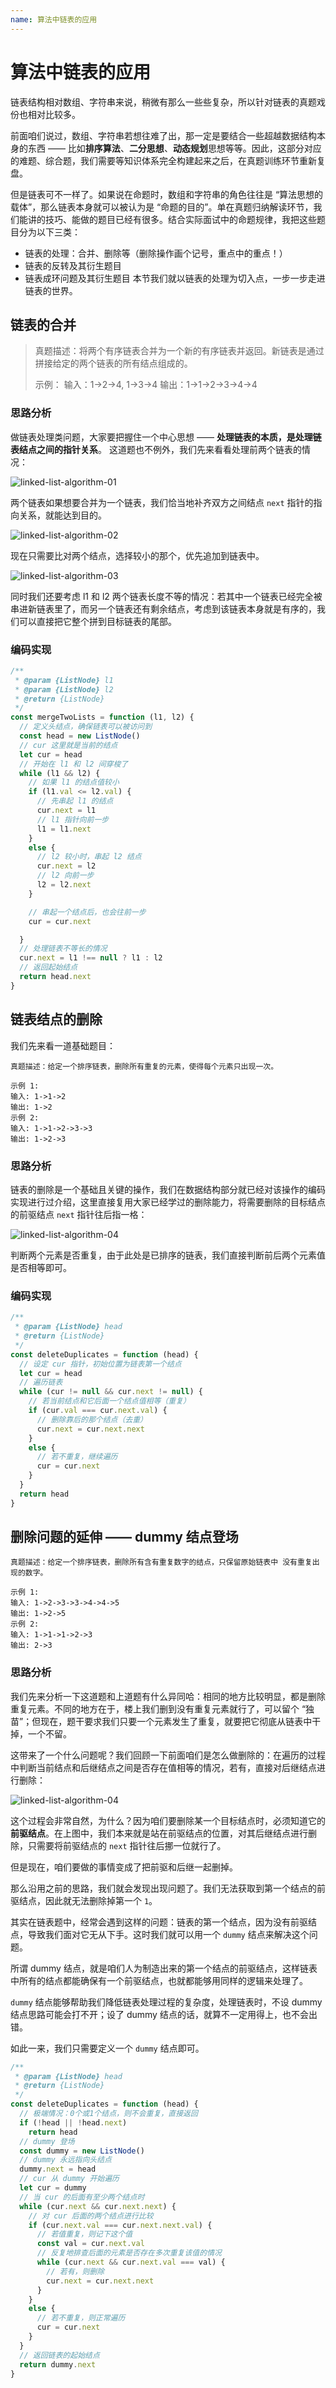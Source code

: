 ```yaml
---
name: 算法中链表的应用
---
```


# 算法中链表的应用

链表结构相对数组、字符串来说，稍微有那么一些些复杂，所以针对链表的真题戏份也相对比较多。

前面咱们说过，数组、字符串若想往难了出，那一定是要结合一些超越数据结构本身的东西 —— 比如**排序算法**、**二分思想**、**动态规划**思想等等。因此，这部分对应的难题、综合题，我们需要等知识体系完全构建起来之后，在真题训练环节重新复盘。

但是链表可不一样了。如果说在命题时，数组和字符串的角色往往是 “算法思想的载体”，那么链表本身就可以被认为是 “命题的目的”。单在真题归纳解读环节，我们能讲的技巧、能做的题目已经有很多。结合实际面试中的命题规律，我把这些题目分为以下三类：

- 链表的处理：合并、删除等（删除操作画个记号，重点中的重点！）
- 链表的反转及其衍生题目
- 链表成环问题及其衍生题目
本节我们就以链表的处理为切入点，一步一步走进链表的世界。

## 链表的合并

> 真题描述：将两个有序链表合并为一个新的有序链表并返回。新链表是通过拼接给定的两个链表的所有结点组成的。
>
> 示例： 输入：1->2->4, 1->3->4 输出：1->1->2->3->4->4

### 思路分析

做链表处理类问题，大家要把握住一个中心思想 —— **处理链表的本质，是处理链表结点之间的指针关系**。
这道题也不例外，我们先来看看处理前两个链表的情况：

![linked-list-algorithm-01](../images/linked-list-algorithm-01.jpg)

两个链表如果想要合并为一个链表，我们恰当地补齐双方之间结点 `next` 指针的指向关系，就能达到目的。

![linked-list-algorithm-02](../images/linked-list-algorithm-02.jpg)

现在只需要比对两个结点，选择较小的那个，优先追加到链表中。

![linked-list-algorithm-03](../images/linked-list-algorithm-03.jpg)

同时我们还要考虑 l1 和 l2 两个链表长度不等的情况：若其中一个链表已经完全被串进新链表里了，而另一个链表还有剩余结点，考虑到该链表本身就是有序的，我们可以直接把它整个拼到目标链表的尾部。

### 编码实现

```js
/**
 * @param {ListNode} l1
 * @param {ListNode} l2
 * @return {ListNode}
 */
const mergeTwoLists = function (l1, l2) {
  // 定义头结点，确保链表可以被访问到
  const head = new ListNode()
  // cur 这里就是当前的结点
  let cur = head
  // 开始在 l1 和 l2 间穿梭了
  while (l1 && l2) {
    // 如果 l1 的结点值较小
    if (l1.val <= l2.val) {
      // 先串起 l1 的结点
      cur.next = l1
      // l1 指针向前一步
      l1 = l1.next
    }
    else {
      // l2 较小时，串起 l2 结点
      cur.next = l2
      // l2 向前一步
      l2 = l2.next
    }

    // 串起一个结点后，也会往前一步
    cur = cur.next

  }
  // 处理链表不等长的情况
  cur.next = l1 !== null ? l1 : l2
  // 返回起始结点
  return head.next
}
```

## 链表结点的删除

我们先来看一道基础题目：

```
真题描述：给定一个排序链表，删除所有重复的元素，使得每个元素只出现一次。

示例 1:
输入: 1->1->2
输出: 1->2
示例 2:
输入: 1->1->2->3->3
输出: 1->2->3
```

### 思路分析

链表的删除是一个基础且关键的操作，我们在数据结构部分就已经对该操作的编码实现进行过介绍，这里直接复用大家已经学过的删除能力，将需要删除的目标结点的前驱结点 `next` 指针往后指一格：

![linked-list-algorithm-04](../images/linked-list-algorithm-04.jpg)

判断两个元素是否重复，由于此处是已排序的链表，我们直接判断前后两个元素值是否相等即可。

### 编码实现

```js
/**
 * @param {ListNode} head
 * @return {ListNode}
 */
const deleteDuplicates = function (head) {
  // 设定 cur 指针，初始位置为链表第一个结点
  let cur = head
  // 遍历链表
  while (cur != null && cur.next != null) {
    // 若当前结点和它后面一个结点值相等（重复）
    if (cur.val === cur.next.val) {
      // 删除靠后的那个结点（去重）
      cur.next = cur.next.next
    }
    else {
      // 若不重复，继续遍历
      cur = cur.next
    }
  }
  return head
}
```

## 删除问题的延伸 —— dummy 结点登场

```
真题描述：给定一个排序链表，删除所有含有重复数字的结点，只保留原始链表中 没有重复出现的数字。

示例 1:
输入: 1->2->3->3->4->4->5
输出: 1->2->5
示例 2:
输入: 1->1->1->2->3
输出: 2->3
```

### 思路分析

我们先来分析一下这道题和上道题有什么异同哈：相同的地方比较明显，都是删除重复元素。不同的地方在于，楼上我们删到没有重复元素就行了，可以留个 “独苗”；但现在，题干要求我们只要一个元素发生了重复，就要把它彻底从链表中干掉，一个不留。

这带来了一个什么问题呢？我们回顾一下前面咱们是怎么做删除的：在遍历的过程中判断当前结点和后继结点之间是否存在值相等的情况，若有，直接对后继结点进行删除：

![linked-list-algorithm-04](../images/linked-list-algorithm-04.jpg)

这个过程会非常自然，为什么？因为咱们要删除某一个目标结点时，必须知道它的**前驱结点**。在上图中，我们本来就是站在前驱结点的位置，对其后继结点进行删除，只需要将前驱结点的 `next` 指针往后挪一位就行了。

但是现在，咱们要做的事情变成了把前驱和后继一起删掉。

那么沿用之前的思路，我们就会发现出现问题了。我们无法获取到第一个结点的前驱结点，因此就无法删除掉第一个 `1`。

其实在链表题中，经常会遇到这样的问题：链表的第一个结点，因为没有前驱结点，导致我们面对它无从下手。这时我们就可以用一个 `dummy` 结点来解决这个问题。

所谓 dummy 结点，就是咱们人为制造出来的第一个结点的前驱结点，这样链表中所有的结点都能确保有一个前驱结点，也就都能够用同样的逻辑来处理了。

`dummy` 结点能够帮助我们降低链表处理过程的复杂度，处理链表时，不设 dummy 结点思路可能会打不开；设了 dummy 结点的话，就算不一定用得上，也不会出错。

如此一来，我们只需要定义一个 `dummy` 结点即可。

```js
/**
 * @param {ListNode} head
 * @return {ListNode}
 */
const deleteDuplicates = function (head) {
  // 极端情况：0个或1个结点，则不会重复，直接返回
  if (!head || !head.next)
    return head
  // dummy 登场
  const dummy = new ListNode()
  // dummy 永远指向头结点
  dummy.next = head
  // cur 从 dummy 开始遍历
  let cur = dummy
  // 当 cur 的后面有至少两个结点时
  while (cur.next && cur.next.next) {
    // 对 cur 后面的两个结点进行比较
    if (cur.next.val === cur.next.next.val) {
      // 若值重复，则记下这个值
      const val = cur.next.val
      // 反复地排查后面的元素是否存在多次重复该值的情况
      while (cur.next && cur.next.val === val) {
        // 若有，则删除
        cur.next = cur.next.next
      }
    }
    else {
      // 若不重复，则正常遍历
      cur = cur.next
    }
  }
  // 返回链表的起始结点
  return dummy.next
}
```
